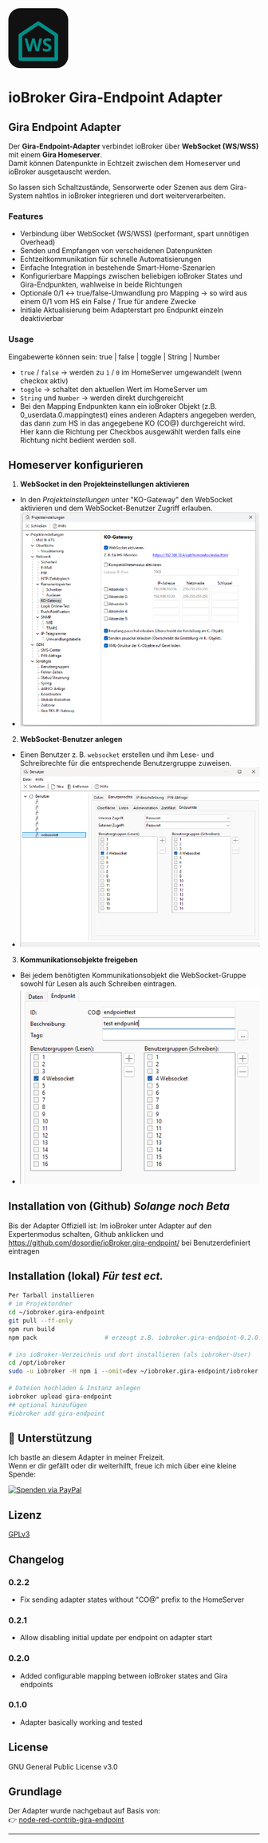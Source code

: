<img src="admin/gira-endpoint.svg" alt="Logo" width="120"/>

# ioBroker Gira-Endpoint Adapter
## Gira Endpoint Adapter

Der **Gira-Endpoint-Adapter** verbindet ioBroker über **WebSocket (WS/WSS)** mit einem **Gira Homeserver**.  
Damit können Datenpunkte in Echtzeit zwischen dem Homeserver und ioBroker ausgetauscht werden.  

So lassen sich Schaltzustände, Sensorwerte oder Szenen aus dem Gira-System nahtlos in ioBroker integrieren und dort weiterverarbeiten.

### Features
- Verbindung über WebSocket (WS/WSS) (performant, spart unnötigen Overhead)
- Senden und Empfangen von verscheidenen Datenpunkten
- Echtzeitkommunikation für schnelle Automatisierungen
- Einfache Integration in bestehende Smart-Home-Szenarien
- Konfigurierbare Mappings zwischen beliebigen ioBroker States und Gira-Endpunkten, wahlweise in beide Richtungen
- Optionale 0/1 ↔ true/false-Umwandlung pro Mapping -> so wird aus einem 0/1 vom HS ein False / True für andere Zwecke
- Initiale Aktualisierung beim Adapterstart pro Endpunkt einzeln deaktivierbar

### Usage
Eingabewerte können sein:  true | false | toggle | String | Number

- `true` / `false` → werden zu `1` / `0` im HomeServer umgewandelt  (wenn checkox aktiv)
- `toggle` → schaltet den aktuellen Wert im HomeServer um  
- `String` und `Number` → werden direkt durchgereicht
-  Bei den Mapping Endpunkten kann ein ioBroker Objekt (z.B. 0_userdata.0.mappingtest) eines anderen Adapters angegeben werden, das dann zum HS in das angegebene KO (CO@) durchgereicht wird.
   Hier kann die Richtung per Checkbos ausgewählt werden falls eine Richtung nicht bedient werden soll.

## Homeserver konfigurieren

1. **WebSocket in den Projekteinstellungen aktivieren**
+   In den *Projekteinstellungen* unter "KO-Gateway" den WebSocket aktivieren und dem WebSocket-Benutzer Zugriff erlauben.
+   ![HS-Projekteinstellungen](docs/hs-projekteinstellungen.png)

2. **WebSocket-Benutzer anlegen**  
+   Einen Benutzer z. B. `websocket` erstellen und ihm Lese- und Schreibrechte für die entsprechende Benutzergruppe zuweisen.  
+   ![HS-User](docs/hs-user.png)

3. **Kommunikationsobjekte freigeben**  
+   Bei jedem benötigten Kommunikationsobjekt die WebSocket-Gruppe sowohl für Lesen als auch Schreiben eintragen.  
+   ![HS-KO-Einstellungen](docs/hs-koeinstellungen.png)



## Installation von (Github) *Solange noch Beta*

Bis der Adapter Offiziell ist:
Im ioBroker unter Adapter auf den Expertenmodus schalten, Github anklicken und https://github.com/dosordie/ioBroker.gira-endpoint/ bei Benutzerdefiniert eintragen

## Installation (lokal) *Für test ect.*

```bash
Per Tarball installieren 
# im Projektordner
cd ~/iobroker.gira-endpoint
git pull --ff-only
npm run build
npm pack                   # erzeugt z.B. iobroker.gira-endpoint-0.2.0.tgz

# ins ioBroker-Verzeichnis und dort installieren (als iobroker-User)
cd /opt/iobroker
sudo -u iobroker -H npm i --omit=dev ~/iobroker.gira-endpoint/iobroker.gira-endpoint-0.2.0.tgz

# Dateien hochladen & Instanz anlegen
iobroker upload gira-endpoint
## optional hinzufügen
#iobroker add gira-endpoint

```

## 💙 Unterstützung

Ich bastle an diesem Adapter in meiner Freizeit.  
Wenn er dir gefällt oder dir weiterhilft, freue ich mich über eine kleine Spende:

[![Spenden via PayPal](https://img.shields.io/badge/Spenden-PayPal-blue.svg?logo=paypal)](https://www.paypal.com/paypalme/AuhuberD)


## Lizenz
[GPLv3](LICENSE)

## Changelog

### 0.2.2
* Fix sending adapter states without "CO@" prefix to the HomeServer

### 0.2.1
* Allow disabling initial update per endpoint on adapter start

### 0.2.0
* Added configurable mapping between ioBroker states and Gira endpoints

### 0.1.0
* Adapter basically working and tested

## License
GNU General Public License v3.0

## Grundlage
Der Adapter wurde nachgebaut auf Basis von:  
👉 [node-red-contrib-gira-endpoint](https://github.com/luckyy0815/node-red-contrib-gira-endpoint)

---
